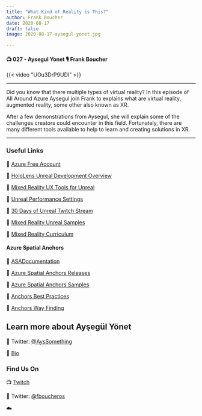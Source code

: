 ```yaml
---
title: "What Kind of Reality is This?"
author: Frank Boucher
date: 2020-08-17
draft: false
image: 2020-08-17-aysegul-yonet.jpg

---
```


#### 📺 027 - Aysegul Yonet 🎙️ Frank Boucher

<!--more-->

{{< video "UOu3DrP9UDI" >}}

---

Did you know that there multiple types of virtual reality? In this episode of All Around Azure Aysegul join Frank to explains what are virtual reality, augmented reality, some other also known as XR.

After a few demonstrations from Aysegul, she will explain some of the challenges creators could encounter in this field. Fortunately, there are many different tools available to help to learn and creating solutions in XR.

---


### Useful Links

🔗 [Azure Free Account](https://azure.microsoft.com/en-us/free/?WT.mc_id=allaroundazure-blog-ayyonet)

🔗 [HoloLens Unreal Development Overview](https://docs.microsoft.com/en-ca/windows/mixed-reality/develop/unreal/unreal-development-overview?WT.mc_id=allaroundazure-blog-ayyonet&tabs=mrtk%2Casa)

🔗 [Mixed Reality UX Tools for Unreal](https://github.com/microsoft/MixedReality-UXTools-Unreal?WT.mc_id=allaroundazure-blog-ayyonet)

🔗 [Unreal Performance Settings](https://docs.microsoft.com/en-ca/windows/mixed-reality/develop/unreal/performance-recommendations-for-unreal?WT.mc_id=allaroundazure-blog-ayyonet)

🔗 [30 Days of Unreal Twitch Stream](https://github.com/Yonet/30DaysOfUnrealEngine)

🔗 [Mixed Reality Unreal Samples](https://github.com/microsoft/MixedReality-Unreal-Samples?WT.mc_id=allaroundazure-blog-ayyonet)

🔗 [Mixed Reality Curriculum](https://yonet.gitbook.io/mixed-reality-docs/-LyabGI7hCYwXIO2T9sV/)


#### Azure Spatial Anchors

🔗 [ASADocumentation](https://docs.microsoft.com/en-us/azure/spatial-anchors/?WT.mc_id=allaroundazure-blog-ayyonet)

🔗 [Azure Spatial Anchors Releases](https://github.com/Azure/azure-spatial-anchors-samples/releases)

🔗 [Azure Spatial Anchors Samples](https://github.com/Azure/azure-spatial-anchors-samples)

🔗 [Anchors Best Practices](https://docs.microsoft.com/en-ca/azure/spatial-anchors/concepts/guidelines-effective-anchor-experiences?WT.mc_id=allaroundazure-blog-ayyonet)

🔗 [Anchors Way Finding](https://docs.microsoft.com/en-ca/azure/spatial-anchors/concepts/anchor-relationships-way-finding?WT.mc_id=allaroundazure-blog-ayyonet)



## Learn more about Ayşegül Yönet

🔗 Twitter: [@AysSomething](https://twitter.com/AysSomething)

🔗 [Bio](https://developer.microsoft.com/en-us/advocates/aysegul-yonet)


### Find Us On

📺 [Twitch](https://www.twitch.tv/microsoftdeveloper)

🔗 Twitter: [@fboucheros](https://twitter.com/fboucheros)

☁️

